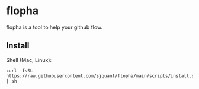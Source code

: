 # flopha

flopha is a tool to help your github flow.

## Install

Shell (Mac, Linux):

```
curl -fsSL https://raw.githubusercontent.com/sjquant/flopha/main/scripts/install.sh | sh
```
